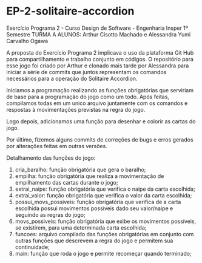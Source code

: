 # EP-2-solitaire-accordion
Exercício Programa 2 - Curso Design de Software - Engenharia Insper 1º Semestre
TURMA A
ALUNOS: Arthur Cisotto Machado e Alessandra Yumi Carvalho Ogawa

A proposta do Exercício Programa 2 implicava o uso da plataforma Git Hub para compartilhamento e trabalho conjunto em códigos. O repositório para esse jogo foi criado por Arthur e clonado mais tarde por Alessandra para iniciar a série de commits que juntos representam os comandos necessários para a operação do Solitaire Accordion.

Iniciamos a programação realizando as funções obrigatórias que serviriam de base para a programação do jogo como um todo. Após feitas, compilamos todas em um unico arquivo juntamente com os comandos e respostas à movimentações previstas na regra do jogo.

Logo depois, adicionamos uma função para desenhar e colorir as cartas do jogo.

Por último, fizemos alguns commits de correções de bugs e erros gerados por alterações feitas em outras versões.

Detalhamento das funções do jogo:

1. cria_baralho: função obrigatória que gera o baralho;
2. empilha: função obrigatória que realiza a movimentação de empilhamento das cartas durante o jogo;
3. extrai_naipe: função obrigatória que verifica o naipe da carta escolhida;
4. extrai_valor: função obrigatória que verifica o valor da carta escolhida;
5. possui_movs_possiveis: função obrigatória que verifica de a carta escolhida possui movimentos possiveis dado seu valor/naipe e seguindo as regras do jogo;
6. movs_possiveis: função obrigatória que exibe os movimentos possíveis, se existirem,  para uma determinada carta escolhida;
7. funcoes: arquivo compilado das funções obrigatórias em conjunto com outras funções que descrevem a regra do jogo e permitem sua continuidade;
8. main: função que roda o jogo e permite recomeçar quando terminado; 